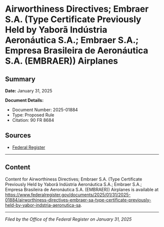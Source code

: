 # Airworthiness Directives; Embraer S.A. (Type Certificate Previously Held by Yaborã Indústria Aeronáutica S.A.; Embraer S.A.; Empresa Brasileira de Aeronáutica S.A. (EMBRAER)) Airplanes

## Summary

**Date:** January 31, 2025

**Document Details:**
- Document Number: 2025-01884
- Type: Proposed Rule
- Citation: 90 FR 8684

## Sources
- [Federal Register](https://www.federalregister.gov/documents/2025/01/31/2025-01884/airworthiness-directives-embraer-sa-type-certificate-previously-held-by-yabor-indstria-aeronutica-sa)

---

## Content

Content for Airworthiness Directives; Embraer S.A. (Type Certificate Previously Held by Yaborã Indústria Aeronáutica S.A.; Embraer S.A.; Empresa Brasileira de Aeronáutica S.A. (EMBRAER)) Airplanes is available at https://www.federalregister.gov/documents/2025/01/31/2025-01884/airworthiness-directives-embraer-sa-type-certificate-previously-held-by-yabor-indstria-aeronutica-sa.

---

*Filed by the Office of the Federal Register on January 31, 2025*
